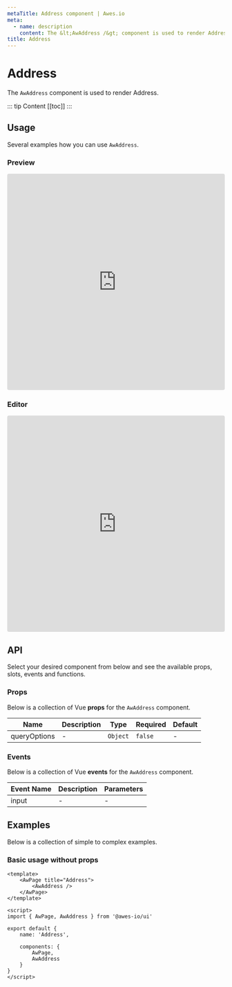 ```yaml
---
metaTitle: Address сomponent | Awes.io
meta:
  - name: description
    content: The &lt;AwAddress /&gt; component is used to render Address - UI Vue component for Awes.io.
title: Address
---
```

# Address

The `AwAddress` component is used to render Address.

::: tip Content
[[toc]]
:::

## Usage
Several examples how you can use `AwAddress`.

### Preview
<iframe
     src='https://codesandbox.io/embed/github/awes-io/client/tree/master/examples/basic-ui?autoresize=1&fontsize=14&hidenavigation=1&initialpath=%2Faw-address&module=%2Fpages%2Faw-address.vue&theme=dark&view=preview'
     style='width:100%; height:500px; border:0; border-radius: 4px; overflow:hidden;'
     title='basic-ui'
     allow='geolocation; microphone; camera; midi; vr; accelerometer; gyroscope; payment; ambient-light-sensor; encrypted-media; usb'
     sandbox='allow-modals allow-forms allow-popups allow-scripts allow-same-origin'
   ></iframe>

### Editor
<iframe
     src='https://codesandbox.io/embed/github/awes-io/client/tree/master/examples/basic-ui?autoresize=1&fontsize=14&hidenavigation=1&initialpath=%2Faw-address&module=%2Fpages%2Faw-address.vue&theme=dark&view=editor'
     style='width:100%; height:500px; border:0; border-radius: 4px; overflow:hidden;'
     title='basic-ui'
     allow='geolocation; microphone; camera; midi; vr; accelerometer; gyroscope; payment; ambient-light-sensor; encrypted-media; usb'
     sandbox='allow-modals allow-forms allow-popups allow-scripts allow-same-origin'
   ></iframe>

## API
Select your desired component from below and see the available props, slots, events and functions.

### Props
Below is a collection of Vue **props** for the `AwAddress` component.
<!-- @vuese:AwAddress:props:start -->
|Name|Description|Type|Required|Default|
|---|---|---|---|---|
|queryOptions|-|`Object`|`false`|-|

<!-- @vuese:AwAddress:props:end -->



### Events
Below is a collection of Vue **events** for the `AwAddress` component.
<!-- @vuese:AwAddress:events:start -->
|Event Name|Description|Parameters|
|---|---|---|
|input|-|-|

<!-- @vuese:AwAddress:events:end -->



## Examples
Below is a collection of simple to complex examples.

### Basic usage without props
```vue
<template>
    <AwPage title="Address">
        <AwAddress />
    </AwPage>
</template>

<script>
import { AwPage, AwAddress } from '@awes-io/ui'

export default {
    name: 'Address',

    components: {
        AwPage,
        AwAddress
    }
}
</script>

```

